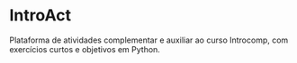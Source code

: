 # IntroAct
Plataforma de atividades complementar e auxiliar ao curso Introcomp, com exercícios curtos e objetivos em Python.

